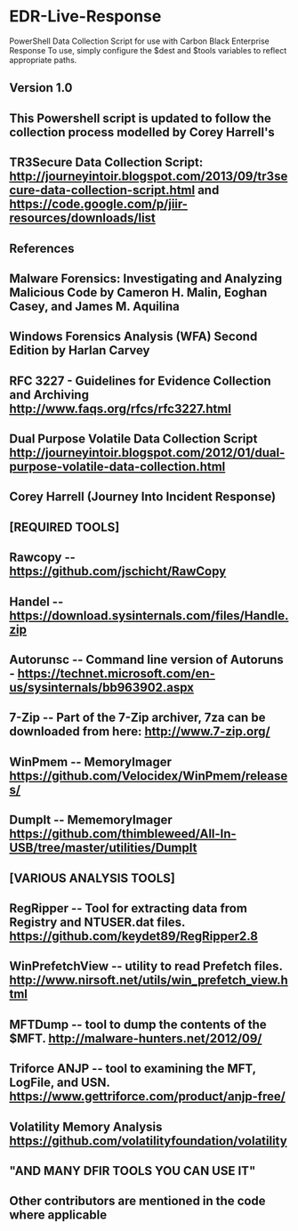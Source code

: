 # EDR-Live-Response
PowerShell Data Collection Script for use with Carbon Black Enterprise Response
To use, simply configure the $dest and $tools variables to reflect appropriate paths.
##
##  Version 1.0  
##
##  This Powershell script is updated to follow the collection process modelled by Corey Harrell's
##  TR3Secure Data Collection Script: http://journeyintoir.blogspot.com/2013/09/tr3secure-data-collection-script.html and https://code.google.com/p/jiir-resources/downloads/list
##	
##	References 
##		Malware Forensics: Investigating and Analyzing Malicious Code by Cameron H. Malin, Eoghan Casey, and James M. Aquilina 
## 		Windows Forensics Analysis (WFA) Second Edition by Harlan Carvey
## 		RFC 3227 - Guidelines for Evidence Collection and Archiving http://www.faqs.org/rfcs/rfc3227.html
##		Dual Purpose Volatile Data Collection Script http://journeyintoir.blogspot.com/2012/01/dual-purpose-volatile-data-collection.html
##		Corey Harrell (Journey Into Incident Response)
##		

##  [REQUIRED TOOLS]
##		Rawcopy -- https://github.com/jschicht/RawCopy
##		Handel -- https://download.sysinternals.com/files/Handle.zip
##		Autorunsc -- Command line version of Autoruns - https://technet.microsoft.com/en-us/sysinternals/bb963902.aspx
##		7-Zip -- Part of the 7-Zip archiver, 7za can be downloaded from here: http://www.7-zip.org/
##		WinPmem -- MemoryImager https://github.com/Velocidex/WinPmem/releases/
##		DumpIt -- MememoryImager https://github.com/thimbleweed/All-In-USB/tree/master/utilities/DumpIt
##	[VARIOUS ANALYSIS TOOLS]
##		RegRipper -- Tool for extracting data from Registry and NTUSER.dat files. https://github.com/keydet89/RegRipper2.8
##		WinPrefetchView -- utility to read Prefetch files. http://www.nirsoft.net/utils/win_prefetch_view.html
##		MFTDump -- tool to dump the contents of the $MFT. http://malware-hunters.net/2012/09/
##		Triforce ANJP -- tool to examining the MFT, LogFile, and USN. https://www.gettriforce.com/product/anjp-free/
##		Volatility Memory Analysis https://github.com/volatilityfoundation/volatility
##
## 					                          "AND MANY DFIR TOOLS YOU CAN USE IT"
##
##		Other contributors are mentioned in the code where applicable
